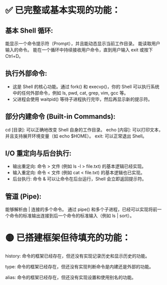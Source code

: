 # ✅ 已完整或基本实现的功能：
## 基本 Shell 循环:
能显示一个命令提示符（Prompt），并且能动态显示当前工作目录。
能读取用户输入的命令。
能在一个循环中持续接收用户命令，直到用户输入 exit 或按下 Ctrl+D。
## 执行外部命令:
- 这是 Shell 的核心功能。通过 fork() 和 execvp()，你的 Shell 可以执行系统中的任何外部命令，例如 ls, pwd, cat, grep, vim, gcc 等。
- 父进程会使用 waitpid() 等待子进程执行完毕，然后再显示新的提示符。
## 部分内建命令 (Built-in Commands):
cd [目录]: 可以正确地改变 Shell 自身的工作目录。
echo [内容]: 可以打印文本，并且支持展开环境变量（如 echo $HOME）。
exit: 可以正常退出 Shell。
## I/O 重定向与后台执行:
- 输出重定向: 命令 > 文件 (例如 ls -l > file.txt) 的基本逻辑已经实现。
- 输入重定向: 命令 < 文件 (例如 cat < file.txt) 的基本逻辑也已实现。
- 后台执行: 命令 & 可以让命令在后台运行，Shell 会立即返回提示符。
## 管道 (Pipe):
能够解析由 | 连接的多个命令。
通过 pipe() 和多个子进程，已经可以实现将前一个命令的标准输出连接到后一个命令的标准输入（例如 ls | sort）。

# 🟡 已搭建框架但待填充的功能：

history: 命令的框架已经存在，但还没有实现记录历史和显示历史的功能。

type: 命令的框架已经存在，但还没有实现判断命令是内建还是外部的功能。

alias: 命令的框架已经存在，但还没有实现设置和使用别名的功能。